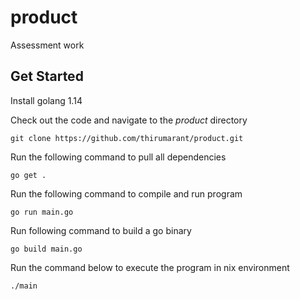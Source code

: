 # product
Assessment work

## Get Started

Install golang 1.14

Check out the code and navigate to the *product* directory
```
git clone https://github.com/thirumarant/product.git
```

Run the following command to pull all dependencies
```
go get .
```

Run the following command to compile and run program
```
go run main.go
```

Run following command to build a go binary
```
go build main.go
```

Run the command below to execute the program in nix environment
```
./main
```
